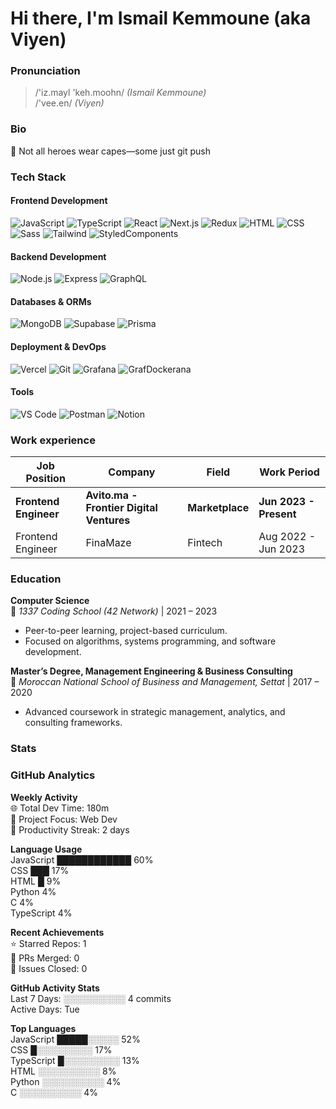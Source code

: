 # Hi there, I'm **Ismail Kemmoune** (aka **Viyen**)  

### Pronunciation  
> /'iz.mayl 'keh.moohn/ *(Ismail Kemmoune)*  
> /'vee.en/ *(Viyen)*  

### Bio

🚀 Not all heroes wear capes—some just git push 

### Tech Stack

#### Frontend Development
![JavaScript](https://skillicons.dev/icons?i=js) ![TypeScript](https://skillicons.dev/icons?i=ts) ![React](https://skillicons.dev/icons?i=react) ![Next.js](https://skillicons.dev/icons?i=nextjs) ![Redux](https://skillicons.dev/icons?i=redux) ![HTML](https://skillicons.dev/icons?i=html) ![CSS](https://skillicons.dev/icons?i=css) ![Sass](https://skillicons.dev/icons?i=sass) ![Tailwind](https://skillicons.dev/icons?i=tailwind) ![StyledComponents](https://skillicons.dev/icons?i=styledcomponents)

#### Backend Development
![Node.js](https://skillicons.dev/icons?i=nodejs) ![Express](https://skillicons.dev/icons?i=expressjs) ![GraphQL](https://skillicons.dev/icons?i=graphql)

#### Databases & ORMs
![MongoDB](https://skillicons.dev/icons?i=mongodb) ![Supabase](https://skillicons.dev/icons?i=supabase) ![Prisma](https://skillicons.dev/icons?i=prisma)

#### Deployment & DevOps
![Vercel](https://skillicons.dev/icons?i=vercel) ![Git](https://skillicons.dev/icons?i=git) ![Grafana](https://skillicons.dev/icons?i=grafana) ![GrafDockerana](https://skillicons.dev/icons?i=docker)

#### Tools
![VS Code](https://skillicons.dev/icons?i=vscode) ![Postman](https://skillicons.dev/icons?i=postman) ![Notion](https://skillicons.dev/icons?i=notion)

### Work experience
| Job Position                  | Company                    | Field                         | Work Period       |
| ----------------------------- | -------------------------- | ----------------------------- | ----------------- |
| **Frontend Engineer** | **Avito.ma - Frontier Digital Ventures** | **Marketplace**    | **Jun 2023 - Present** |
| Frontend Engineer       | FinaMaze                | Fintech                 | Aug 2022 - Jun 2023 |

### Education  
**Computer Science**  
📍 *1337 Coding School (42 Network)* | 2021 – 2023  
- Peer-to-peer learning, project-based curriculum.  
- Focused on algorithms, systems programming, and software development.  

**Master’s Degree, Management Engineering & Business Consulting**  
📍 *Moroccan National School of Business and Management, Settat* | 2017 – 2020  
- Advanced coursework in strategic management, analytics, and consulting frameworks.  

### Stats
<!--START_STATS-->
### GitHub Analytics  

**Weekly Activity**  
🌐 Total Dev Time: 180m  
📌 Project Focus: Web Dev  
🚀 Productivity Streak: 2 days  

**Language Usage**  
JavaScript   ████████████         60%  
CSS          ███                  17%  
HTML         █                    9%  
Python                            4%  
C                                 4%  
TypeScript                        4%  

**Recent Achievements**  
⭐ Starred Repos: 1  
🤝 PRs Merged: 0  
🐛 Issues Closed: 0  

<!--END_STATS-->
**GitHub Activity Stats**  
Last 7 Days: ░░░░░░░░░░ 4 commits  
Active Days: Tue

**Top Languages**  
JavaScript   █████░░░░░ 52%  
CSS          █░░░░░░░░░ 17%  
TypeScript   █░░░░░░░░░ 13%  
HTML         ░░░░░░░░░░ 8%  
Python       ░░░░░░░░░░ 4%  
C            ░░░░░░░░░░ 4%  

<!--END_STATS-->
<!--END_STATS-->

